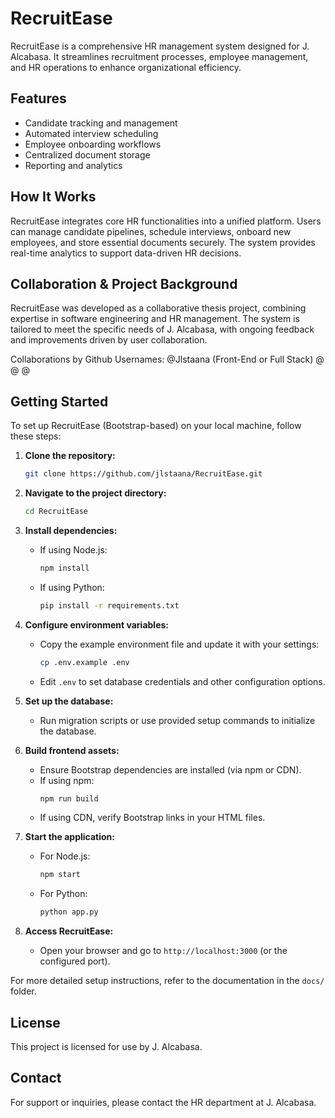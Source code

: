 # RecruitEase
RecruitEase is a comprehensive HR management system designed for J. Alcabasa. It streamlines recruitment processes, employee management, and HR operations to enhance organizational efficiency.

## Features

- Candidate tracking and management
- Automated interview scheduling
- Employee onboarding workflows
- Centralized document storage
- Reporting and analytics

## How It Works

RecruitEase integrates core HR functionalities into a unified platform. Users can manage candidate pipelines, schedule interviews, onboard new employees, and store essential documents securely. The system provides real-time analytics to support data-driven HR decisions.

## Collaboration & Project Background

RecruitEase was developed as a collaborative thesis project, combining expertise in software engineering and HR management. The system is tailored to meet the specific needs of J. Alcabasa, with ongoing feedback and improvements driven by user collaboration.

Collaborations by Github Usernames:
@Jlstaana (Front-End or Full Stack)
@
@
@

## Getting Started
To set up RecruitEase (Bootstrap-based) on your local machine, follow these steps:

1. **Clone the repository:**
    ```bash
    git clone https://github.com/jlstaana/RecruitEase.git
    ```

2. **Navigate to the project directory:**
    ```bash
    cd RecruitEase
    ```

3. **Install dependencies:**
    - If using Node.js:
        ```bash
        npm install
        ```
    - If using Python:
        ```bash
        pip install -r requirements.txt
        ```

4. **Configure environment variables:**
    - Copy the example environment file and update it with your settings:
        ```bash
        cp .env.example .env
        ```
    - Edit `.env` to set database credentials and other configuration options.

5. **Set up the database:**
    - Run migration scripts or use provided setup commands to initialize the database.

6. **Build frontend assets:**
    - Ensure Bootstrap dependencies are installed (via npm or CDN).
    - If using npm:
        ```bash
        npm run build
        ```
    - If using CDN, verify Bootstrap links in your HTML files.

7. **Start the application:**
    - For Node.js:
        ```bash
        npm start
        ```
    - For Python:
        ```bash
        python app.py
        ```

8. **Access RecruitEase:**
    - Open your browser and go to `http://localhost:3000` (or the configured port).

For more detailed setup instructions, refer to the documentation in the `docs/` folder.

## License

This project is licensed for use by J. Alcabasa.

## Contact

For support or inquiries, please contact the HR department at J. Alcabasa.
